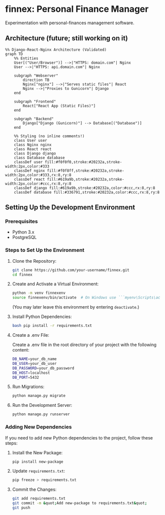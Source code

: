 # finnex: Personal Finance Manager
Experimentation with personal-finances management software.

## Architecture (future; still working on it)

``` mermaid
%% Django-React-Nginx Architecture (Validated)
graph TD
    %% Entities
    User[("User/Browser")] -->|"HTTPS: domain.com"| Nginx
    User -->|"HTTPS: api.domain.com"| Nginx

    subgraph "Webserver"
        direction TB
        Nginx["nginx"] -->|"Serves static files"| React
        Nginx -->|"Proxies to Gunicorn"| Django
    end

    subgraph "Frontend"
        React["React App (Static Files)"]
    end

    subgraph "Backend"
        Django["Django (Gunicorn)"] --> Database[("Database")]
    end

    %% Styling (no inline comments!)
    class User user
    class Nginx nginx
    class React react
    class Django django
    class Database database
    classDef user fill:#f0f0f0,stroke:#20232a,stroke-width:2px,color:#333
    classDef nginx fill:#f0f8ff,stroke:#20232a,stroke-width:2px,color:#333,rx:8,ry:8
    classDef react fill:#619a9b,stroke:#20232a,stroke-width:2px,color:#ccc,rx:8,ry:8
    classDef django fill:#619a9b,stroke:#20232a,color:#ccc,rx:8,ry:8
    classDef database fill:#336791,stroke:#20232a,color:#ccc,rx:8,ry:8
```

## Setting Up the Development Environment

### Prerequisites

- Python 3.x
- PostgreSQL

### Steps to Set Up the Environment

1. Clone the Repository:

    ``` bash
    git clone https://github.com/your-username/finnex.git
    cd finnex
    ```
1. Create and Activate a Virtual Environment:

    ``` bash
    python -m venv finnexenv
    source finnexenv/bin/activate  # On Windows use ```myenv\Scripts\activate```
    ```
    
    (You may later leave this environment by entering `deactivate`.)
1. Install Python Dependencies:

    ``` bash
    bash pip install -r requirements.txt
    ```
1. Create a .env File:

    Create a .env file in the root directory of your project with the
    following content:

    ``` bash
    DB_NAME=your_db_name
    DB_USER=your_db_user
    DB_PASSWORD=your_db_password
    DB_HOST=localhost
    DB_PORT=5432
    ```
1. Run Migrations:

    ``` bash
    python manage.py migrate
    ```
1. Run the Development Server:

    ``` bash
    python manage.py runserver
    ```

### Adding New Dependencies

If you need to add new Python dependencies to the project, follow
these steps:

1. Install the New Package:

    ``` bash
    pip install new-package
    ```
1. Update `requirements.txt`:

    ``` bash
    pip freeze > requirements.txt
    ```
1. Commit the Changes:

    ``` bash
    git add requirements.txt
    git commit -m &quot;Add new-package to requirements.txt&quot;
    git push
    ```
